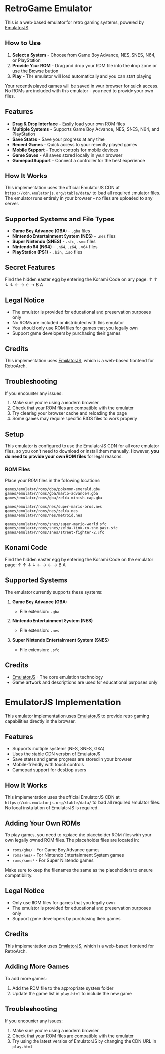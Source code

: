 # RetroGame Emulator

This is a web-based emulator for retro gaming systems, powered by [EmulatorJS](https://emulatorjs.org/).

## How to Use

1. **Select a System** - Choose from Game Boy Advance, NES, SNES, N64, or PlayStation
2. **Provide Your ROM** - Drag and drop your ROM file into the drop zone or use the Browse button
3. **Play** - The emulator will load automatically and you can start playing

Your recently played games will be saved in your browser for quick access. No ROMs are included with this emulator - you need to provide your own files.

## Features

- **Drag & Drop Interface** - Easily load your own ROM files
- **Multiple Systems** - Supports Game Boy Advance, NES, SNES, N64, and PlayStation
- **Save States** - Save your progress at any time
- **Recent Games** - Quick access to your recently played games
- **Mobile Support** - Touch controls for mobile devices
- **Game Saves** - All saves stored locally in your browser
- **Gamepad Support** - Connect a controller for the best experience

## How It Works

This implementation uses the official EmulatorJS CDN at `https://cdn.emulatorjs.org/stable/data/` to load all required emulator files. The emulator runs entirely in your browser - no files are uploaded to any server.

## Supported Systems and File Types

- **Game Boy Advance (GBA)** - `.gba` files
- **Nintendo Entertainment System (NES)** - `.nes` files
- **Super Nintendo (SNES)** - `.sfc`, `.smc` files
- **Nintendo 64 (N64)** - `.n64`, `.z64`, `.v64` files
- **PlayStation (PS1)** - `.bin`, `.iso` files

## Secret Features

Find the hidden easter egg by entering the Konami Code on any page:
↑ ↑ ↓ ↓ ← → ← → B A

## Legal Notice

- The emulator is provided for educational and preservation purposes only
- No ROMs are included or distributed with this emulator
- You should only use ROM files for games that you legally own
- Support game developers by purchasing their games

## Credits

This implementation uses [EmulatorJS](https://emulatorjs.org/), which is a web-based frontend for RetroArch.

## Troubleshooting

If you encounter any issues:

1. Make sure you're using a modern browser
2. Check that your ROM files are compatible with the emulator
3. Try clearing your browser cache and reloading the page
4. Some games may require specific BIOS files to work properly

## Setup

This emulator is configured to use the EmulatorJS CDN for all core emulator files, so you don't need to download or install them manually. However, **you do need to provide your own ROM files** for legal reasons.

### ROM Files

Place your ROM files in the following locations:

```
games/emulator/roms/gba/pokemon-emerald.gba
games/emulator/roms/gba/mario-advance4.gba
games/emulator/roms/gba/zelda-minish-cap.gba

games/emulator/roms/nes/super-mario-bros.nes
games/emulator/roms/nes/zelda.nes
games/emulator/roms/nes/metroid.nes

games/emulator/roms/snes/super-mario-world.sfc
games/emulator/roms/snes/zelda-link-to-the-past.sfc
games/emulator/roms/snes/street-fighter-2.sfc
```

## Konami Code

Find the hidden easter egg by entering the Konami Code on the emulator page:
↑ ↑ ↓ ↓ ← → ← → B A

## Supported Systems

The emulator currently supports these systems:

1. **Game Boy Advance (GBA)**
   - File extension: `.gba`

2. **Nintendo Entertainment System (NES)**
   - File extension: `.nes`

3. **Super Nintendo Entertainment System (SNES)**
   - File extension: `.sfc`

## Credits

- [EmulatorJS](https://github.com/EmulatorJS/EmulatorJS) - The core emulation technology
- Game artwork and descriptions are used for educational purposes only 

# EmulatorJS Implementation

This emulator implementation uses [EmulatorJS](https://emulatorjs.org/) to provide retro gaming capabilities directly in the browser.

## Features

- Supports multiple systems (NES, SNES, GBA)
- Uses the stable CDN version of EmulatorJS
- Save states and game progress are stored in your browser
- Mobile-friendly with touch controls
- Gamepad support for desktop users

## How It Works

This implementation uses the official EmulatorJS CDN at `https://cdn.emulatorjs.org/stable/data/` to load all required emulator files. No local installation of EmulatorJS is required.

## Adding Your Own ROMs

To play games, you need to replace the placeholder ROM files with your own legally owned ROM files. The placeholder files are located in:

- `roms/gba/` - For Game Boy Advance games
- `roms/nes/` - For Nintendo Entertainment System games
- `roms/snes/` - For Super Nintendo games

Make sure to keep the filenames the same as the placeholders to ensure compatibility.

## Legal Notice

- Only use ROM files for games that you legally own
- The emulator is provided for educational and preservation purposes only
- Support game developers by purchasing their games

## Credits

This implementation uses [EmulatorJS](https://emulatorjs.org/), which is a web-based frontend for RetroArch.

## Adding More Games

To add more games:

1. Add the ROM file to the appropriate system folder
2. Update the game list in `play.html` to include the new game

## Troubleshooting

If you encounter any issues:

1. Make sure you're using a modern browser
2. Check that your ROM files are compatible with the emulator
3. Try using the latest version of EmulatorJS by changing the CDN URL in `play.html` 